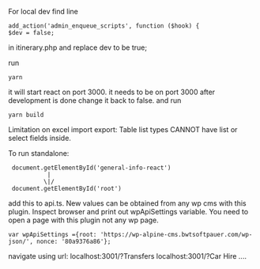 For local dev find line
 ``` 
 add_action('admin_enqueue_scripts', function ($hook) {
$dev = false; 
```
in itinerary.php and replace dev to be true;

run 
```
yarn
```
it will start react on port 3000. it needs to be on port 3000
after development is done change it back to false. and run 
```
yarn build
```


Limitation on excel import export:
Table list types CANNOT have list or select fields inside. 



To run standalone: 
 ```
  document.getElementById('general-info-react')
            |
           \|/
  document.getElementById('root')
```
add this to api.ts. 
New values can be obtained from any wp cms with this plugin. 
Inspect browser and print out wpApiSettings variable. 
You need to open a page with this plugin not any wp page.

```
var wpApiSettings ={root: 'https://wp-alpine-cms.bwtsoftpauer.com/wp-json/', nonce: '80a9376a86'};

```
navigate using url:
localhost:3001/?Transfers
localhost:3001/?Car Hire 
....

